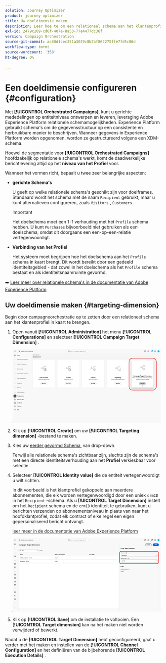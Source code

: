 ```yaml
---
solution: Journey Optimizer
product: journey optimizer
title: Uw doeldimensie maken
description: Leer hoe te om een relationeel schema aan het klantenprofiel in kaart te brengen
exl-id: 2479c109-cd6f-407e-8a53-77e4477dc36f
version: Campaign Orchestration
source-git-commit: ac80d1cec351a3029c8b2bf862275ffe7fd5c86d
workflow-type: tm+mt
source-wordcount: '358'
ht-degree: 0%

---
```



# Een doeldimensie configureren {#configuration}

Met **[!UICONTROL Orchestrated Campaigns]**, kunt u gerichte mededelingen op entiteitniveau ontwerpen en leveren, leveraging Adobe Experience Platform relationele schemamogelijkheden. Experience Platform gebruikt schema&#39;s om de gegevensstructuur op een consistente en herbruikbare manier te beschrijven. Wanneer gegevens in Experience Platform worden opgenomen, worden ze gestructureerd volgens een XDM-schema.

Hoewel de segmentatie voor **[!UICONTROL Orchestrated Campaigns]** hoofdzakelijk op relationele schema&#39;s werkt, komt de daadwerkelijke berichtlevering altijd op het **niveau van het Profiel** voor.

Wanneer het vormen richt, bepaalt u twee zeer belangrijke aspecten:

* **gerichte Schema&#39;s**

  U geeft op welke relationele schema&#39;s geschikt zijn voor doelframes. Standaard wordt het schema met de naam `Recipient` gebruikt, maar u kunt alternatieven configureren, zoals `Visitors` , `Customers` .

  >[!IMPORTANT]
  >
  > Het doelschema moet een 1 :1 verhouding met het `Profile` schema hebben. U kunt `Purchases` bijvoorbeeld niet gebruiken als een doelschema, omdat dit doorgaans een een-op-een-relatie vertegenwoordigt.

* **Verbinding van het Profiel**

  Het systeem moet begrijpen hoe het doelschema aan het `Profile` schema in kaart brengt. Dit wordt bereikt door een gedeeld identiteitsgebied - dat zowel in het doelschema als het `Profile` schema bestaat en als identiteitsnaamruimte gevormd.

➡️ [ Leer meer over relationele schema&#39;s in de documentatie van Adobe Experience Platform ](https://experienceleague.adobe.com/en/docs/experience-platform/xdm/schema/relational#how-relational-schemas-differ-from-standard-xdm-schemas)

## Uw doeldimensie maken {#targeting-dimension}

Begin door campagneorchestratie op te zetten door een relationeel schema aan het klantenprofiel in kaart te brengen.

1. Open vanuit **[!UICONTROL Administration]** het menu **[!UICONTROL Configurations]** en selecteer **[!UICONTROL Campaign Target Dimension]** .

   ![](assets/target-dimension-1.png)

1. Klik op **[!UICONTROL Create]** om uw **[!UICONTROL Targeting dimension]** -bestand te maken.

1. Kies uw [ eerder gevormd Schema ](gs-schemas.md) &#x200B; van drop-down.

   Terwijl alle relationele schema&#39;s zichtbaar zijn, slechts zijn de schema&#39;s met een directe identiteitsverhouding aan het **Profiel** verkiesbaar voor selectie.

1. Selecteer **[!UICONTROL Identity value]** die de entiteit vertegenwoordigt u wilt richten.

   In dit voorbeeld is het klantprofiel gekoppeld aan meerdere abonnementen, die elk worden vertegenwoordigd door een uniek `crmID` in het `Recipient` -schema. Als u **[!UICONTROL Target Dimension]** instelt om het `Recipient` schema en de `crmID` identiteit te gebruiken, kunt u berichten verzenden op abonnementsniveau in plaats van naar het hoofdklantprofiel, zodat elk contract of elke regel een eigen gepersonaliseerd bericht ontvangt.

   [ leer meer in de documentatie van Adobe Experience Platform ](https://experienceleague.adobe.com/en/docs/experience-platform/xdm/schema/composition#identity)

   ![](assets/target-dimension-2.png)

1. Klik op **[!UICONTROL Save]** om de installatie te voltooien. Een **[!UICONTROL Target dimension]** kan na het maken niet worden verwijderd of bewerkt.

Nadat u de **[!UICONTROL Target Dimension]** hebt geconfigureerd, gaat u verder met het maken en instellen van de **[!UICONTROL Channel Configuration]** en het definiëren van de bijbehorende **[!UICONTROL Execution Details]** .